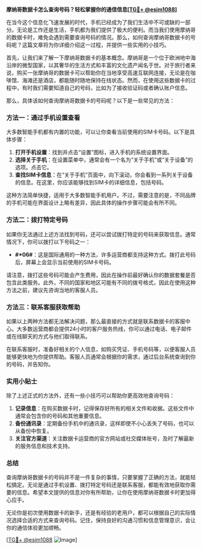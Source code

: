 **摩纳哥数据卡怎么查询号码？轻松掌握你的通信信息[[TG💪+ @esim1088](https://t.me/s/esim1088)]**

在当今这个信息化飞速发展的时代，手机已经成为了我们生活中不可或缺的一部分。无论是工作还是生活，手机都为我们提供了极大的便利。而当我们使用摩纳哥的数据卡时，难免会遇到需要查询号码的情况。那么，如何查询摩纳哥数据卡的号码呢？这篇文章将为你详细介绍这一过程，并提供一些实用的小技巧。

首先，让我们来了解一下摩纳哥数据卡的基本概念。摩纳哥是一个位于欧洲地中海沿岸的微型国家，以其奢华的生活方式和丰富的文化遗产闻名于世。对于旅行者来说，购买一张摩纳哥的数据卡可以帮助你在当地享受高速互联网连接，无论是在咖啡馆、海滩还是酒店，都能随时随地保持在线状态。然而，在使用这些数据卡的过程中，有时我们需要知道自己的号码，比如为了接收验证码或者确认账户信息。

那么，具体该如何查询摩纳哥数据卡的号码呢？以下是一些常见的方法：

### 方法一：通过手机设置查看

大多数智能手机都有内置的功能，可以让你查看当前使用的SIM卡号码。以下是具体步骤：

1. **打开手机设置**：找到并点击“设置”图标，进入手机的系统设置界面。
2. **选择关于手机**：在设置菜单中，通常会有一个名为“关于手机”或“关于设备”的选项。点击它。
3. **查找SIM卡信息**：在“关于手机”页面中，向下滚动，你会看到一系列关于设备的信息。在这里，你应该能够找到SIM卡的详细信息，包括号码。

这种方法简单快捷，适用于大多数智能手机用户。不过，需要注意的是，不同品牌的手机可能在界面设计上略有差异，因此具体的操作步骤可能会有所不同。

### 方法二：拨打特定号码

如果你无法通过上述方法找到号码，还可以尝试拨打特定的号码来获取信息。通常情况下，你可以拨打以下号码之一：

- **#*06#**：这是国际通用的一种方法，许多运营商都支持这种方式。拨打此号码后，屏幕上会显示当前使用的SIM卡号码。

请注意，拨打这些号码可能会产生费用，因此在操作前最好确认你的数据套餐是否包含此类服务。此外，不同的国家和地区可能有不同的拨号格式，因此在使用这种方法之前，建议先咨询当地的客服人员。

### 方法三：联系客服获取帮助

如果以上两种方法都无法解决问题，那么最直接的方式就是联系数据卡的客服中心。大多数运营商都会提供24小时的客户服务热线，你可以通过电话、电子邮件或在线聊天的方式与他们取得联系。

在联系客服时，准备好相关的个人信息，如购买凭证、手机号码等，以便客服人员能够更快地为你提供帮助。客服人员通常会根据你的需求，通过后台系统查询到你的号码，并告知你。

### 实用小贴士

除了上述正式的方法外，还有一些小技巧可以帮助你更高效地查询号码：

1. **记录信息**：在购买数据卡时，记得保存好所有的相关文件和收据。这些文件中通常会包含你的号码和其他重要信息。
2. **备份通讯录**：定期备份手机中的通讯录，这样即使不小心丢失了号码，也可以从备份中恢复。
3. **关注官方渠道**：关注数据卡运营商的官方网站或社交媒体账号，及时了解最新的服务信息和技术支持。

### 总结

查询摩纳哥数据卡的号码并不是一件复杂的事情，只要掌握了正确的方法，就能轻松搞定。无论是通过手机设置、拨打特定号码还是联系客服，都能有效地获取你需要的信息。希望本文提供的信息对你有所帮助，让你在使用摩纳哥数据卡时更加得心应手。

无论你是初次使用数据卡的新手，还是有经验的老用户，都可以根据自己的实际情况选择合适的方式来查询号码。记住，保持良好的沟通习惯和信息管理意识，会让你的通信体验更加顺畅。

[[TG💪+ @esim1088](https://t.me/s/esim1088) ![Image](https://i.postimg.cc/4NQfJmqS/Snipaste-2025-05-13-00-14-12.png)]